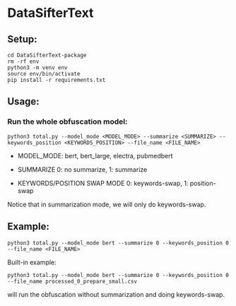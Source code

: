 # DataSifterText

## Setup:
	cd DataSifterText-package
	rm -rf env
	python3 -m venv env
	source env/bin/activate
	pip install -r requirements.txt

## Usage:

### Run the whole obfuscation model:

	python3 total.py --model_mode <MODEL_MODE> --summarize <SUMMARIZE> --keywords_position <KEYWORDS_POSITION> --file_name <FILE_NAME>

* MODEL_MODE: bert, bert_large, electra, pubmedbert

* SUMMARIZE 0: no summarize, 1: summarize

* KEYWORDS/POSITION SWAP MODE 0: keywords-swap, 1: position-swap

Notice that in summarization mode, we will only do keywords-swap.
	
## Example: 
	python3 total.py --model_mode bert --summarize 0 --keywords_position 0 --file_name <FILE_NAME>

Built-in example:

	python3 total.py --model_mode bert --summarize 0 --keywords_position 0 --file_name processed_0_prepare_small.csv

will run the obfuscation without summarization and doing keywords-swap.
